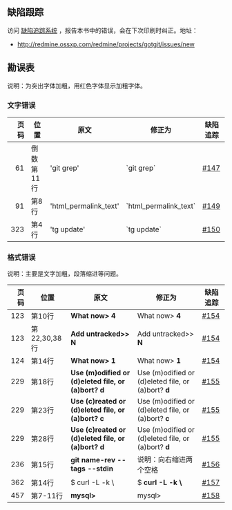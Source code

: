 
## 缺陷跟踪

访问 [缺陷追踪系统](http://redmine.ossxp.com/redmine/projects/gotgit/issues/new) ，报告本书中的错误，会在下次印刷时纠正。地址：

* <http://redmine.ossxp.com/redmine/projects/gotgit/issues/new>

## 勘误表

说明：为突出字体加粗，用红色字体显示加粗字体。

### 文字错误

| 页码   | 位置                      | 原文                         | 修正为                       | 缺陷追踪                                             |
| ------:| ------------------------- | ---------------------------- | ---------------------------- | ---------------------------------------------------- |
|     61 | 倒数第11行                | 'git grep'                   | \`git grep\`                 | [#147](http://redmine.ossxp.com/redmine/issues/147)  |
|     91 | 第8行                     | 'html\_permalink\_text'      | \`html\_permalink\_text\`    | [#149](http://redmine.ossxp.com/redmine/issues/149)  |
|    323 | 第4行                     | 'tg update'                  | \`tg update\`                | [#150](http://redmine.ossxp.com/redmine/issues/150)  |


### 格式错误

说明：主要是文字加粗，段落缩进等问题。

| 页码   | 位置                      | 原文                         | 修正为                       | 缺陷追踪                                             |
| ------:| ------------------------- | ---------------------------- | ---------------------------- | ---------------------------------------------------- |
|    123 | 第10行                    | **What now> 4**              | What now> **4**              | [#154](http://redmine.ossxp.com/redmine/issues/154)  |
|    123 | 第22,30,38行              | **Add untracked>> N**        | Add untracked>> **N**        | [#154](http://redmine.ossxp.com/redmine/issues/154)  |
|    124 | 第14行                    | **What now> 1**              | What now> **1**              | [#154](http://redmine.ossxp.com/redmine/issues/154)  |
|    229 | 第18行                    | **Use (m)odified or (d)eleted file, or (a)bort? d** | Use (m)odified or (d)eleted file, or (a)bort? **d** | [#155](http://redmine.ossxp.com/redmine/issues/155)  |
|    229 | 第23行                    | **Use (c)reated or (d)eleted file, or (a)bort? c**  | Use (m)odified or (d)eleted file, or (a)bort? **c** | [#155](http://redmine.ossxp.com/redmine/issues/155)  |
|    229 | 第28行                    | **Use (c)reated or (d)eleted file, or (a)bort? d**  | Use (m)odified or (d)eleted file, or (a)bort? **d** | [#155](http://redmine.ossxp.com/redmine/issues/155)  |
|    236 | 第15行                    | **git name-rev --tags --stdin**  | 说明：向右缩进两个空格   | [#156](http://redmine.ossxp.com/redmine/issues/156)  |
|    362 | 第14行                    | $ curl -L -k \\              | $ **curl -L -k \\**          | [#157](http://redmine.ossxp.com/redmine/issues/157)  |
|    457 | 第7-11行                  | **mysql>**                   | mysql>                       | [#158](http://redmine.ossxp.com/redmine/issues/158)  |

